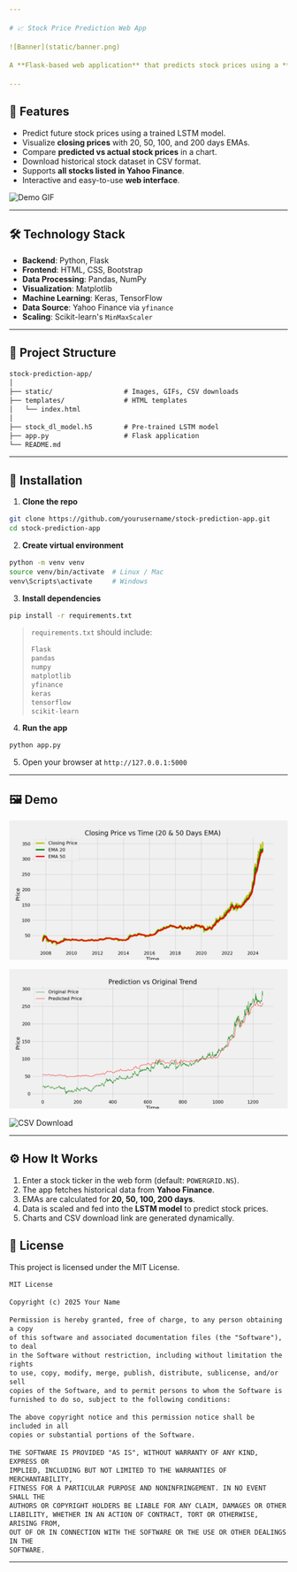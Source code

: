 ```yaml
---

# 📈 Stock Price Prediction Web App

![Banner](static/banner.png)

A **Flask-based web application** that predicts stock prices using a **Deep Learning model** (LSTM) and visualizes the stock trends with **Exponential Moving Averages (EMA)**. It also allows users to **download stock data** as CSV.

---
```


## 🎯 Features

* Predict future stock prices using a trained LSTM model.
* Visualize **closing prices** with 20, 50, 100, and 200 days EMAs.
* Compare **predicted vs actual stock prices** in a chart.
* Download historical stock dataset in CSV format.
* Supports **all stocks listed in Yahoo Finance**.
* Interactive and easy-to-use **web interface**.

![Demo GIF](static/demo.gif)

---

## 🛠 Technology Stack

* **Backend**: Python, Flask
* **Frontend**: HTML, CSS, Bootstrap
* **Data Processing**: Pandas, NumPy
* **Visualization**: Matplotlib
* **Machine Learning**: Keras, TensorFlow
* **Data Source**: Yahoo Finance via `yfinance`
* **Scaling**: Scikit-learn's `MinMaxScaler`

---

## 📁 Project Structure

```
stock-prediction-app/
│
├── static/                  # Images, GIFs, CSV downloads
├── templates/               # HTML templates
│   └── index.html
│
├── stock_dl_model.h5        # Pre-trained LSTM model
├── app.py                   # Flask application
└── README.md
```

---

## 🚀 Installation

1. **Clone the repo**

```bash
git clone https://github.com/yourusername/stock-prediction-app.git
cd stock-prediction-app
```

2. **Create virtual environment**

```bash
python -m venv venv
source venv/bin/activate  # Linux / Mac
venv\Scripts\activate     # Windows
```

3. **Install dependencies**

```bash
pip install -r requirements.txt
```

> `requirements.txt` should include:
>
> ```
> Flask
> pandas
> numpy
> matplotlib
> yfinance
> keras
> tensorflow
> scikit-learn
> ```

4. **Run the app**

```bash
python app.py
```

5. Open your browser at `http://127.0.0.1:5000`

---

## 🖼 Demo

![EMA Charts](static/ema_20_50.png)

![Prediction Chart](static/stock_prediction.png)

![CSV Download](static/demo.gif)

---

## ⚙️ How It Works

1. Enter a stock ticker in the web form (default: `POWERGRID.NS`).
2. The app fetches historical data from **Yahoo Finance**.
3. EMAs are calculated for **20, 50, 100, 200 days**.
4. Data is scaled and fed into the **LSTM model** to predict stock prices.
5. Charts and CSV download link are generated dynamically.


## 📜 License

This project is licensed under the MIT License.

```
MIT License

Copyright (c) 2025 Your Name

Permission is hereby granted, free of charge, to any person obtaining a copy
of this software and associated documentation files (the "Software"), to deal
in the Software without restriction, including without limitation the rights
to use, copy, modify, merge, publish, distribute, sublicense, and/or sell
copies of the Software, and to permit persons to whom the Software is
furnished to do so, subject to the following conditions:

The above copyright notice and this permission notice shall be included in all
copies or substantial portions of the Software.

THE SOFTWARE IS PROVIDED "AS IS", WITHOUT WARRANTY OF ANY KIND, EXPRESS OR
IMPLIED, INCLUDING BUT NOT LIMITED TO THE WARRANTIES OF MERCHANTABILITY,
FITNESS FOR A PARTICULAR PURPOSE AND NONINFRINGEMENT. IN NO EVENT SHALL THE
AUTHORS OR COPYRIGHT HOLDERS BE LIABLE FOR ANY CLAIM, DAMAGES OR OTHER
LIABILITY, WHETHER IN AN ACTION OF CONTRACT, TORT OR OTHERWISE, ARISING FROM,
OUT OF OR IN CONNECTION WITH THE SOFTWARE OR THE USE OR OTHER DEALINGS IN THE
SOFTWARE.
```

---

